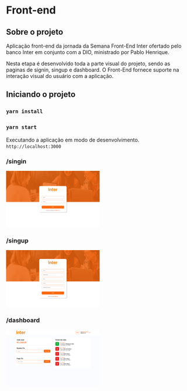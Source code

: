 # Front-end

## Sobre o projeto

Aplicação front-end da jornada da Semana Front-End Inter ofertado pelo banco Inter em conjunto com a DIO, ministrado por Pablo Henrique.

Nesta etapa é desenvolvido toda a parte visual do projeto, sendo as paginas de signin, singup e dashboard. O Front-End fornece suporte na interação visual do usuário com a aplicação.

## Iniciando o projeto

### `yarn install`

### `yarn start`

Executando a aplicação em modo de desenvolvimento. `http://localhost:3000`

### /singin

<img alt="singin-page" src="./src/assets/images/screenshot/singin.png" width="256px">

### /singup

<img  alt="singup-page" src="./src/assets/images/screenshot/singup.png" width="256px">

### /dashboard

<img alt="dashboard-page" src="./src/assets/images/screenshot/dashboard.png" width="256px">

